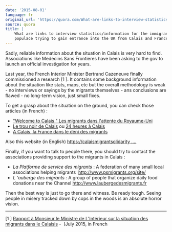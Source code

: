 ```yaml
---
date: '2015-08-01'
language: fr
original_url: 'https://quora.com/What-are-links-to-interview-statistics-information-for-the-immigrant-populace-trying-to-gain-entrance-into-the-UK-from-Calais-and-France/answer/Clément-Renaud'
source: quora
title: |
    What are links to interview statistics/information for the immigrant
    populace trying to gain entrance into the UK from Calais and France?
---
```


Sadly, reliable information about the situation in Calais is very hard
to find. Associations like Medecins Sans Frontieres have been asking to
the gov to launch an official investigation for years.
 
Last year, the French Interior Minister Bertrand Cazeneuve finally
commissioned a research  [1 ]. It contains some background information
about the situation like stats, maps, etc but the overall methodology is
weak - no interviews or sayings by the migrants themselves - ans
conclusions are flawed - no long-term vision, just small fixes.

To get a grasp about the situation on the ground, you can check those
articles (in French) :

-   [ "Welcome to Calais " Les migrants dans l'attente du
    Royaume-Uni](http://mappemonde.mgm.fr/num22/lieux/lieux09201.html)
-   [Le trou noir de
    Calais](http://www.vice.com/fr/read/le-trou-noir-de-calais) ou [24
    heures à Calais](https://news.vice.com/fr/article/24-heures-calais)
-   [A Calais, la France dans le déni des
    migrants](http://blog.mondediplo.net/2013-05-09-A-Calais-la-France-dans-le-deni-des-migrants)


Also this website (in English)
[https://calaismigrantsolidarity ....](https://calaismigrantsolidarity.wordpress.com)

Finally, if you want to talk to people there, you should try to contact
the associations providing support to the migrants in Calais :

-   *La Platforme de service des migrants* : A federation of many small
    local associations helping migrants 
    <http://www.psmigrants.org/site/>
-   *L 'auberge des migrants :* A group of people that organize daily
    food donations near the Channel <http://www.laubergedesmigrants.fr>


Then the best way is just to go there and witness. Be ready tough.
Seeing people in misery tracked down by cops in the woods is an absolute
horror vision.


------------------------------------------------------------------------

 [1 ] [Rapport à Monsieur le Ministre de l 'Intérieur sur la situation
des migrants dans le
Calaisis](http://rapport%20à%20monsieur%20le%20ministre%20de%20l'intérieur%20sur%20la%20situation%20des%20migrants%20dans%20le%20calaisis)
-  (July 2015, in French
